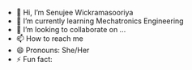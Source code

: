 - 👋 Hi, I’m Senujee Wickramasooriya 
- 🌱 I’m currently learning Mechatronics Engineering 
- 💞️ I’m looking to collaborate on ...
- 📫 How to reach me 
- 😄 Pronouns: She/Her
- ⚡ Fun fact: 

<!---
senujee-wick/senujee-wick is a ✨ special ✨ repository because its `README.md` (this file) appears on your GitHub profile.
You can click the Preview link to take a look at your changes.
--->
